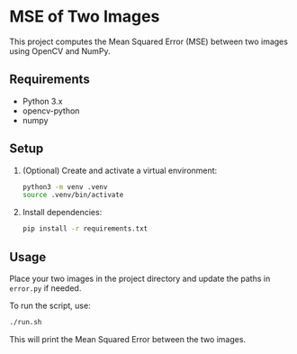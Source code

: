 # MSE of Two Images

This project computes the Mean Squared Error (MSE) between two images using OpenCV and NumPy.

## Requirements
- Python 3.x
- opencv-python
- numpy

## Setup
1. (Optional) Create and activate a virtual environment:
   ```bash
   python3 -m venv .venv
   source .venv/bin/activate
   ```
2. Install dependencies:
   ```bash
   pip install -r requirements.txt
   ```

## Usage
Place your two images in the project directory and update the paths in `error.py` if needed.

To run the script, use:
```bash
./run.sh
```

This will print the Mean Squared Error between the two images.
